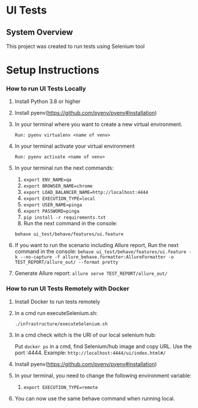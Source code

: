 # UI Tests

## System Overview
This project was created to run tests using Selenium tool

# <a name="setup"></a>Setup Instructions

### How to run UI Tests Locally
1. Install Python 3.8 or higher
2. Install pyenv(https://github.com/pyenv/pyenv#installation)

3. In your terminal where you want to create a new virtual environment.

    `Run: pyenv virtualenv <name of venv>`
4. In your terminal activate your virtual environment

   `Run: pyenv activate <name of venv>`
5. In your terminal run the next commands:
   1. `export ENV_NAME=qa`
   2. `export BROWSER_NAME=chrome`
   3. `export LOAD_BALANCER_NAME=http://localhost:4444`
   4. `export EXECUTION_TYPE=local`
   5. `export USER_NAME=pinga`
   6. `export PASSWORD=pinga`
   7. `pip install -r requirements.txt`
   8. Run the next command in the console:

   `behave ui_test/behave/features/ui.feature`

6. If you want to run the scenario including Allure report, Run the next command in the console: `behave ui_test/behave/features/ui.feature -k --no-capture -f allure_behave.formatter:AllureFormatter -o TEST_REPORT/allure_out/ --format pretty`
7. Generate Allure report: `allure serve TEST_REPORT/allure_out/`

### How to run UI Tests Remotely with Docker
1. Install Docker to run tests remotely
2. In a cmd run executeSelenium.sh:
   
   `./infrastructure/executeSelenium.sh`
3. In a cmd check witch is the URl of our local selenium hub:

   Put `docker ps` in a cmd, find Selenium/hub image and copy URL. Use the port :4444.
   Example: `http://localhost:4444/ui/index.html#/`

4. Install pyenv(https://github.com/pyenv/pyenv#installation)
5. In your terminal, you need to change the following environment variable:
   1. `export EXECUTION_TYPE=remote`
6. You can now use the same behave command when running local.